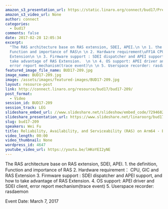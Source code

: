 ```yaml
---
amazon_s3_presentation_url: https://static.linaro.org/connect/bud17/Presentations/BUD17-209%20-Reliability%2C%20Availability%2C%20and%20Serviceability%28RAS%29%20on%20ARM64.pdf
amazon_s3_video_url: None
author: connect
categories:
  - bud17
comments: false
date: 2017-02-28 12:05:34
excerpt:
  "The RAS architecture base on RAS extension, SDEI, APEI.\n \n 1. the definition,
  Function and importance of RAS\n \n 2. Hardware requirement\uFF1A CPU, GIC and RAS
  Extension\n \n 3. Firmware support : SDEI dispatcher and APEI support, and how to
  take advantage of RAS Extension.  \n \n 4. OS support: APEI driver and SDEI client,
  error report mechanism(trace event)\n \n 5. Userspace recorder: rasdaemon"
featured_image_file_name: BUD17-209.jpg
image_name: BUD17-209.jpg
image: /assets/images/featured-images/BUD17-209.jpg
layout: resource-post
link: http://connect.linaro.org/resource/bud17/bud17-209/
post_format:
  - Video
session_id: BUD17-209
session_track: LEG
slideshare_embed_url: //www.slideshare.net/slideshow/embed_code/72946821
slideshare_presentation_url: https://www.slideshare.net/linaroorg/bud17209-reliability-availability-and-serviceability-ras-on-arm64
slug: bud17-209
speakers: Wei Fu
title: Reliability, Availability, and Serviceability (RAS) on Arm64 - BUD17-209
video_length: 00:00
video_thumbnail: None
wordpress_id: 4647
youtube_video_url: https://youtu.be/lHKoYEI2yNE
---
```


The RAS architecture base on RAS extension, SDEI, APEI. 1. the definition, Function and importance of RAS 2. Hardware requirement： CPU, GIC and RAS Extension 3. Firmware support : SDEI dispatcher and APEI support, and how to take advantage of RAS Extension. 4. OS support: APEI driver and SDEI client, error report mechanism(trace event) 5. Userspace recorder: rasdaemon

Event Date: March 7, 2017
